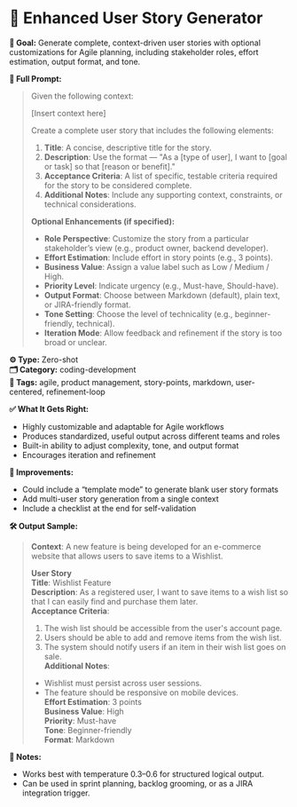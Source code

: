 # 📌 Enhanced User Story Generator

**🎯 Goal:** Generate complete, context-driven user stories with optional customizations for Agile planning, including stakeholder roles, effort estimation, output format, and tone.

**💬 Full Prompt:**  
> Given the following context:  
>   
> [Insert context here]  
>   
> Create a complete user story that includes the following elements:  
> 1. **Title**: A concise, descriptive title for the story.  
> 2. **Description**: Use the format — "As a [type of user], I want to [goal or task] so that [reason or benefit]."  
> 3. **Acceptance Criteria**: A list of specific, testable criteria required for the story to be considered complete.  
> 4. **Additional Notes**: Include any supporting context, constraints, or technical considerations.  
>   
> **Optional Enhancements (if specified):**  
> - **Role Perspective**: Customize the story from a particular stakeholder’s view (e.g., product owner, backend developer).  
> - **Effort Estimation**: Include effort in story points (e.g., 3 points).  
> - **Business Value**: Assign a value label such as Low / Medium / High.  
> - **Priority Level**: Indicate urgency (e.g., Must-have, Should-have).  
> - **Output Format**: Choose between Markdown (default), plain text, or JIRA-friendly format.  
> - **Tone Setting**: Choose the level of technicality (e.g., beginner-friendly, technical).  
> - **Iteration Mode**: Allow feedback and refinement if the story is too broad or unclear.

**⚙️ Type:** Zero-shot  
**🗂️ Category:** coding-development  
**🧠 Tags:** agile, product management, story-points, markdown, user-centered, refinement-loop

**✅ What It Gets Right:**  
- Highly customizable and adaptable for Agile workflows  
- Produces standardized, useful output across different teams and roles  
- Built-in ability to adjust complexity, tone, and output format  
- Encourages iteration and refinement  

**🧪 Improvements:**  
- Could include a “template mode” to generate blank user story formats  
- Add multi-user story generation from a single context  
- Include a checklist at the end for self-validation  

**🛠️ Output Sample:**  
> **Context**: A new feature is being developed for an e-commerce website that allows users to save items to a Wishlist.  
>  
> **User Story**  
> **Title**: Wishlist Feature  
> **Description**: As a registered user, I want to save items to a wish list so that I can easily find and purchase them later.  
> **Acceptance Criteria**:  
> 1. The wish list should be accessible from the user's account page.  
> 2. Users should be able to add and remove items from the wish list.  
> 3. The system should notify users if an item in their wish list goes on sale.  
> **Additional Notes**:  
> - Wishlist must persist across user sessions.  
> - The feature should be responsive on mobile devices.  
> **Effort Estimation**: 3 points  
> **Business Value**: High  
> **Priority**: Must-have  
> **Tone**: Beginner-friendly  
> **Format**: Markdown

**📓 Notes:**  
- Works best with temperature 0.3–0.6 for structured logical output.  
- Can be used in sprint planning, backlog grooming, or as a JIRA integration trigger.
